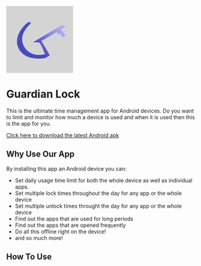 

<img src="./icons/app_icon.png" align="center"
     title="Icon by tawtsvenz" width="178" height="178">
# Guardian Lock





This is the ultimate time management app for Android devices. Do you 
want to limit and monitor how much a device is used and when it is used
then this is the app for you.

[Click here to download the latest Android apk]("./icons/app_icon.png")

## Why Use Our App
By installing this app an Android device you can:
* Set daily usage time limit for both the whole device as well as individual
apps.
* Set multiple lock times throughout the day for any app or the whole device
* Set multiple unlock times throught the day for any app or the whole device
* Find out the apps that are used for long periods
* Find out the apps that are opened frequently
* Do all this offline right on the device!
* and so much more!

## How To Use
